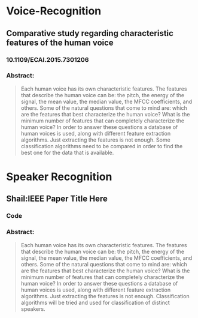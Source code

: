 # Voice-Recognition

## Comparative study regarding characteristic features of the human voice
### 10.1109/ECAI.2015.7301206
### Abstract:
> Each human voice has its own characteristic features. The features that describe the human voice can be: the pitch, the energy of the signal, the mean value, the median value, the MFCC coefficients, and others. Some of the natural questions that come to mind are: which are the features that best characterize the human voice? What is the minimum number of features that can completely characterize the human voice? In order to answer these questions a database of human voices is used, along with different feature extraction algorithms. Just extracting the features is not enough. Some classification algorithms need to be compared in order to find the best one for the data that is available.

# Speaker Recognition

## Shail:IEEE Paper Title Here
### Code
### Abstract:
> Each human voice has its own characteristic features. The features that describe the human voice can be: the pitch, the energy of the signal, the mean value, the median value, the MFCC coefficients, and others. Some of the natural questions that come to mind are: which are the features that best characterize the human voice? What is the minimum number of features that can completely characterize the human voice? In order to answer these questions a database of human voices is used, along with different feature extraction algorithms. Just extracting the features is not enough. Classification algorithms will be tried and used for classification of distinct speakers.
